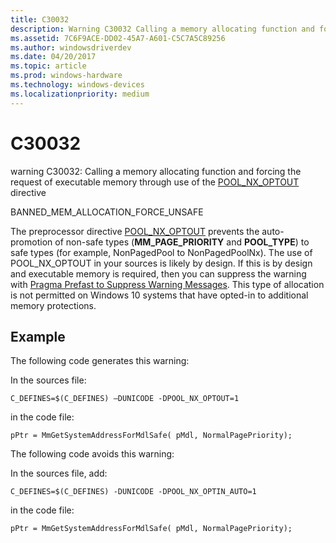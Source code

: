 ```yaml
---
title: C30032
description: Warning C30032 Calling a memory allocating function and forcing the request of executable memory through use of the POOL_NX_OPTOUT directive.
ms.assetid: 7C6F9ACE-DD02-45A7-A601-C5C7A5C89256
ms.author: windowsdriverdev
ms.date: 04/20/2017
ms.topic: article
ms.prod: windows-hardware
ms.technology: windows-devices
ms.localizationpriority: medium
---
```


# C30032


warning C30032: Calling a memory allocating function and forcing the request of executable memory through use of the [POOL\_NX\_OPTOUT](https://msdn.microsoft.com/library/windows/hardware/hh920401) directive

BANNED\_MEM\_ALLOCATION\_FORCE\_UNSAFE

The preprocessor directive [POOL\_NX\_OPTOUT](https://msdn.microsoft.com/library/windows/hardware/hh920401) prevents the auto-promotion of non-safe types (**MM\_PAGE\_PRIORITY** and **POOL\_TYPE**) to safe types (for example, NonPagedPool to NonPagedPoolNx). The use of POOL\_NX\_OPTOUT in your sources is likely by design. If this is by design and executable memory is required, then you can suppress the warning with [Pragma Prefast to Suppress Warning Messages](https://msdn.microsoft.com/library/gg155764.aspx). This type of allocation is not permitted on Windows 10 systems that have opted-in to additional memory protections.

## <span id="Example"></span><span id="example"></span><span id="EXAMPLE"></span>Example


The following code generates this warning:

In the sources file:

```
C_DEFINES=$(C_DEFINES) –DUNICODE -DPOOL_NX_OPTOUT=1
```

in the code file:

```
pPtr = MmGetSystemAddressForMdlSafe( pMdl, NormalPagePriority);
```

The following code avoids this warning:

In the sources file, add:

```
C_DEFINES=$(C_DEFINES) -DUNICODE -DPOOL_NX_OPTIN_AUTO=1
```

in the code file:

```
pPtr = MmGetSystemAddressForMdlSafe( pMdl, NormalPagePriority);
```

 

 





